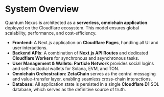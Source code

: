 # System Overview

Quantum Nexus is architected as a **serverless, omnichain application** deployed on the Cloudflare ecosystem. This model ensures global scalability, performance, and cost-efficiency.

- **Frontend:** A Next.js application on **Cloudflare Pages**, handling all UI and user interactions.
- **Backend APIs:** A combination of **Next.js API Routes** and dedicated **Cloudflare Workers** for synchronous and asynchronous tasks.
- **User Management & Wallets:** **Particle Network** provides social logins and self-custodial wallets for Solana, EVM, and TON.
- **Omnichain Orchestration:** **ZetaChain** serves as the central messaging and value-transfer layer, enabling seamless cross-chain interactions.
- **Database:** All application state is persisted in a single **Cloudflare D1** SQL database, which serves as the definitive source of truth.
